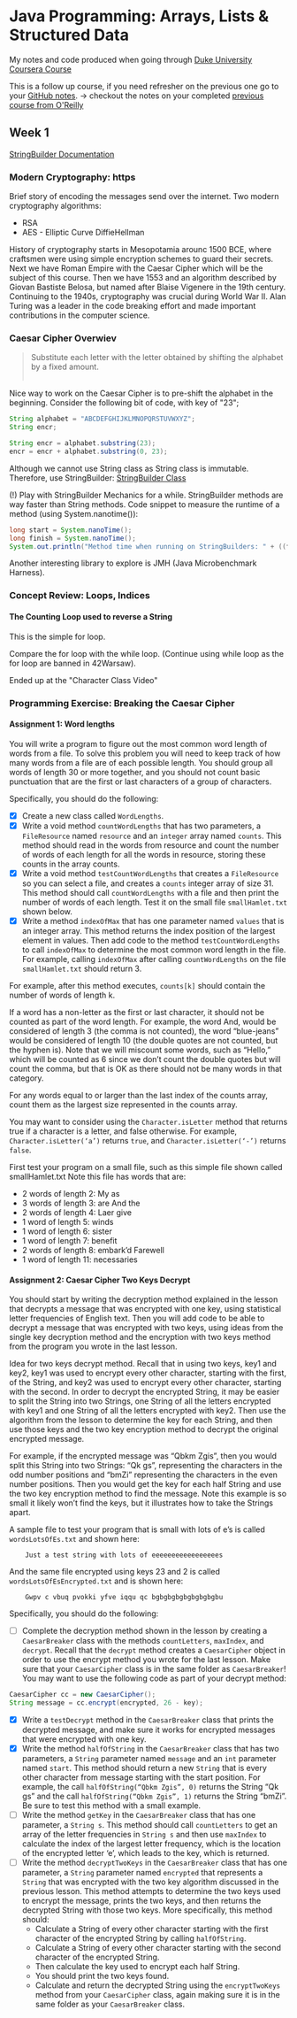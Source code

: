 # Java Programming: Arrays, Lists & Structured Data
My notes and code produced when going through [Duke University Coursera Course](https://www.coursera.org/learn/java-programming-arrays-lists-data/)

This is a follow up course, if you need refresher on the previous one go to your [GitHub notes](https://github.com/aktyz/solving-problems-with-software).
-> checkout the notes on your completed [previous course from O'Reilly](https://github.com/aktyz/OReilly-the-complete-java)

## Week 1
[StringBuilder Documentation](https://docs.oracle.com/en/java/javase/14/docs/api/java.base/java/lang/StringBuilder.html)

### Modern Cryptography: https
Brief story of encoding the messages send over the internet.
Two modern cryptography algorithms:
- RSA
- AES - Elliptic Curve DiffieHellman

History of cryptography starts in Mesopotamia arounc 1500 BCE, where craftsmen were using simple encryption schemes to guard their secrets.
Next we have Roman Empire with the Caesar Cipher which will be the subject of this course. Then we have 1553 and an algorithm described by Giovan Bastiste Belosa, but named after Blaise Vigenere in the 19th century.
Continuing to the 1940s, cryptography was crucial during World War II. Alan Turing was a leader in the code breaking effort and made important contributions in the computer science.

### Caesar Cipher Overwiev
> Substitute each letter with the letter obtained by shifting the alphabet by a fixed amount.
<br><br>

Nice way to work on the Caesar Cipher is to pre-shift the alphabet in the beginning.
Consider the following bit of code, with key of "23";
```java
String alphabet = "ABCDEFGHIJKLMNOPQRSTUVWXYZ";
String encr;

String encr = alphabet.substring(23);
encr = encr + alphabet.substring(0, 23);
```
Although we cannot use String class as String class is immutable. Therefore, use StringBuilder:
[StringBuilder Class](https://docs.oracle.com/en/java/javase/14/docs/api/java.base/java/lang/StringBuilder.html)

(!) Play with StringBuilder Mechanics for a while.
StringBuilder methods are way faster than String methods.
Code snippet to measure the runtime of a method (using System.nanotime()):
```java
long start = System.nanoTime();
long finish = System.nanoTime();
System.out.println("Method time when running on StringBuilders: " + ((finish - start)/1000000) + " nanoseconds");
```

Another interesting library to explore is JMH (Java Microbenchmark Harness).

### Concept Review: Loops, Indices


#### The Counting Loop used to reverse a String
This is the simple for loop.

Compare the for loop with the while loop. (Continue using while loop as the for loop are banned in 42Warsaw).

Ended up at the "Character Class Video"

### Programming Exercise: Breaking the Caesar Cipher

#### Assignment 1: Word lengths

You will write a program to figure out the most common word length of words from a file. To solve this problem you will need to keep track of how many words from a file are of each possible length. You should group all words of length 30 or more together, and you should not count basic punctuation that are the first or last characters of a group of characters.

Specifically, you should do the following:

- [x] Create a new class called `WordLengths`.
- [x] Write a void method `countWordLengths` that has two parameters, a `FileResource` named `resource` and an `integer` array named `counts`. This method should read in the words from resource and count the number of words of each length for all the words in resource, storing these counts in the array counts.
- [x] Write a void method `testCountWordLengths` that creates a `FileResource` so you can select a file, and creates a `counts` integer array of size 31. This method should call `countWordLengths` with a file and then print the number of words of each length. Test it on the small file `smallHamlet.txt` shown below.
- [x] Write a method `indexOfMax` that has one parameter named `values` that is an integer array. This method returns the index position of the largest element in values. Then add code to the method `testCountWordLengths` to call `indexOfMax` to determine the most common word length in the file. For example, calling `indexOfMax` after calling `countWordLengths` on the file `smallHamlet.txt` should return 3.

For example, after this method executes, `counts[k]` should contain the number of words of length k.

If a word has a non-letter as the first or last character, it should not be counted as part of the word length. For example, the word And, would be considered of length 3 (the comma is not counted), the word “blue-jeans” would be considered of length 10 (the double quotes are not counted, but the hyphen is). Note that we will miscount some words, such as “Hello,” which will be counted as 6 since we don’t count the double quotes but will count the comma, but that is OK as there should not be many words in that category.

For any words equal to or larger than the last index of the counts array, count them as the largest size represented in the counts array.

You may want to consider using the `Character.isLetter` method that returns true if a character is a letter, and false otherwise. For example, `Character.isLetter(‘a’)` returns `true`, and `Character.isLetter(‘-’)` returns `false`.

First test your program on a small file, such as this simple file shown called smallHamlet.txt
Note this file has words that are:
- 2 words of length 2: My as
- 3 words of length 3: are And the
- 2 words of length 4: Laer give
- 1 word of length 5: winds
- 1 word of length 6: sister
- 1 word of length 7: benefit
- 2 words of length 8: embark’d Farewell
- 1 word of length 11: necessaries

#### Assignment 2:  Caesar Cipher Two Keys Decrypt

You should start by writing the decryption method explained in the lesson that decrypts a message that was encrypted with one key, using statistical letter frequencies of English text. Then you will add code to be able to decrypt a message that was encrypted with two keys, using ideas from the single key decryption method and the encryption with two keys method from the program you wrote in the last lesson.

Idea for two keys decrypt method. Recall that in using two keys, key1 and key2, key1 was used to encrypt every other character, starting with the first, of the String, and key2 was used to encrypt every other character, starting with the second. In order to decrypt the encrypted String, it may be easier to split the String into two Strings, one String of all the letters encrypted with key1 and one String of all the letters encrypted with key2. Then use the algorithm from the lesson to determine the key for each String, and then use those keys and the two key encryption method to decrypt the original encrypted message.

For example, if the encrypted message was “Qbkm Zgis”, then you would split this String into two Strings: “Qk gs”, representing the characters in the odd number positions and  “bmZi” representing the characters in the even number positions. Then you would get the key for each half String and use the two key encryption method to find the message. Note this example is so small it likely won’t find the keys, but it illustrates how to take the Strings apart. 

A sample file to test your program that is small with lots of e’s is called `wordsLotsOfEs.txt` and shown here:

        Just a test string with lots of eeeeeeeeeeeeeeeees

And the same file encrypted using keys 23 and 2 is called `wordsLotsOfEsEncrypted.txt` and is shown here:

        Gwpv c vbuq pvokki yfve iqqu qc bgbgbgbgbgbgbgbgbu

Specifically, you should do the following:
- [ ] Complete the decryption method shown in the lesson by creating a `CaesarBreaker` class with the methods `countLetters`, `maxIndex`, and `decrypt`. Recall that the `decrypt` method creates a `CaesarCipher` object in order to use the encrypt method you wrote for the last lesson. Make sure that your `CaesarCipher` class is in the same folder as `CaesarBreaker`! You may want to use the following code as part of your decrypt method:
```java
CaesarCipher cc = new CaesarCipher();
String message = cc.encrypt(encrypted, 26 - key);
```
- [x] Write a `testDecrypt` method in the `CaesarBreaker` class that prints the decrypted message, and make sure it works for encrypted messages that were encrypted with one key.
- [x] Write the method `halfOfString` in the `CaesarBreaker` class that has two parameters, a `String` parameter named `message` and an `int` parameter named `start`. This method should return a new `String` that is every other character from message starting with the start position. For example, the call `halfOfString(“Qbkm Zgis”, 0)` returns the String “Qk gs” and the call `halfOfString(“Qbkm Zgis”, 1)` returns the String “bmZi”. Be sure to test this method with a small example.
- [ ] Write the method `getKey` in the `CaesarBreaker` class that has one parameter, a `String s`. This method should call `countLetters` to get an array of the letter frequencies in `String s` and then use `maxIndex` to calculate the index of the largest letter frequency, which is the location of the encrypted letter ‘e’, which leads to the key, which is returned.
- [ ] Write the method `decryptTwoKeys` in the `CaesarBreaker` class that has one parameter, a `String` parameter named `encrypted` that represents a `String` that was encrypted with the two key algorithm discussed in the previous lesson. This method attempts to determine the two keys used to encrypt the message, prints the two keys, and then returns the decrypted String with those two keys. More specifically, this method should:
  - Calculate a String of every other character starting with the first character of the encrypted String by calling `halfOfString`.
  - Calculate a String of every other character starting with the second character of the encrypted String.
  - Then calculate the key used to encrypt each half String.
  - You should print the two keys found.
  - Calculate and return the decrypted String using the `encryptTwoKeys` method from your `CaesarCipher` class, again making sure it is in the same folder as your `CaesarBreaker` class.